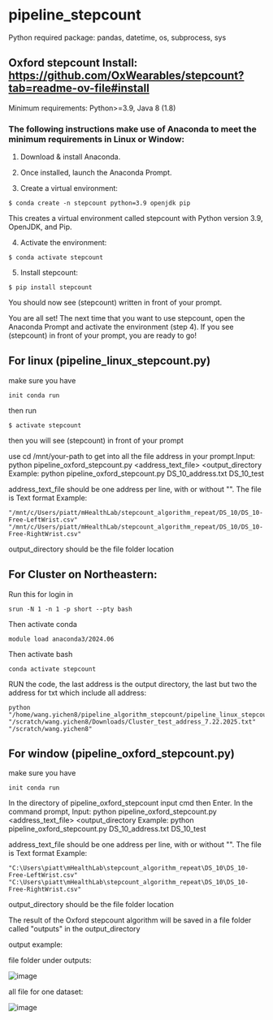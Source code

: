 # pipeline_stepcount

Python required package: pandas, datetime, os, subprocess, sys

## Oxford stepcount Install: https://github.com/OxWearables/stepcount?tab=readme-ov-file#install

Minimum requirements: Python>=3.9, Java 8 (1.8)

### The following instructions make use of Anaconda to meet the minimum requirements in Linux or Window:

1. Download & install Anaconda.

2. Once installed, launch the Anaconda Prompt.

3. Create a virtual environment:
```
$ conda create -n stepcount python=3.9 openjdk pip
```
This creates a virtual environment called stepcount with Python version 3.9, OpenJDK, and Pip.

4. Activate the environment:
```
$ conda activate stepcount
```

5. Install stepcount:
```
$ pip install stepcount
```

You should now see (stepcount) written in front of your prompt.

You are all set! The next time that you want to use stepcount, open the Anaconda Prompt and activate the environment (step 4). If you see (stepcount) in front of your prompt, you are ready to go!

## For linux (pipeline_linux_stepcount.py)
make sure you have
```
init conda run 
```
then run
```
$ activate stepcount
```
then you will see (stepcount) in front of your prompt

use cd /mnt/your-path to get into all the file address in your prompt.Input: python pipeline_oxford_stepcount.py <address_text_file> <output_directory
Example: python pipeline_oxford_stepcount.py DS_10_address.txt DS_10_test

address_text_file should be one address per line, with or without "". The file is Text format
Example: 
```
"/mnt/c/Users/piatt/mHealthLab/stepcount_algorithm_repeat/DS_10/DS_10-Free-LeftWrist.csv"
"/mnt/c/Users/piatt/mHealthLab/stepcount_algorithm_repeat/DS_10/DS_10-Free-RightWrist.csv"
```
output_directory should be the file folder location

## For Cluster on Northeastern:

Run this for login in
```
srun -N 1 -n 1 -p short --pty bash
```
Then activate conda
```
module load anaconda3/2024.06
```
Then activate bash
```
conda activate stepcount
```
RUN the code, the last address is the output directory, the last but two the address for txt which include all address:
```
python "/home/wang.yichen8/pipeline_algorithm_stepcount/pipeline_linux_stepcount.py" "/scratch/wang.yichen8/Downloads/Cluster_test_address_7.22.2025.txt" "/scratch/wang.yichen8"
```

## For window (pipeline_oxford_stepcount.py)
make sure you have
```
init conda run 
```
In the directory of pipeline_oxford_stepcount input cmd then Enter. In the command prompt, Input: python pipeline_oxford_stepcount.py <address_text_file> <output_directory
Example: python pipeline_oxford_stepcount.py DS_10_address.txt DS_10_test

address_text_file should be one address per line, with or without "". The file is Text format
Example: 
```
"C:\Users\piatt\mHealthLab\stepcount_algorithm_repeat\DS_10\DS_10-Free-LeftWrist.csv"
"C:\Users\piatt\mHealthLab\stepcount_algorithm_repeat\DS_10\DS_10-Free-RightWrist.csv"
```
output_directory should be the file folder location

The result of the Oxford stepcount algorithm will be saved in a file folder called "outputs" in the output_directory

output example:

file folder under outputs:

![image](https://github.com/user-attachments/assets/33dfe800-7181-44e0-80d4-ed73fd61fa0f)

all file for one dataset:

![image](https://github.com/user-attachments/assets/adb5bfed-59b7-4c2c-bcf8-c9c56288e370)

